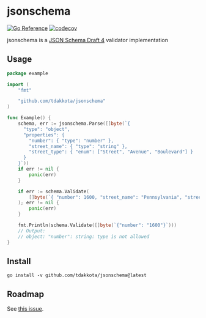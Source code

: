 # jsonschema

[![Go Reference](https://pkg.go.dev/badge/github.com/tdakkota/jsonschema.svg)](https://pkg.go.dev/github.com/tdakkota/jsonschema)
[![codecov](https://codecov.io/gh/tdakkota/jsonschema/branch/master/graph/badge.svg)](https://codecov.io/gh/tdakkota/jsonschema)

jsonschema is a [JSON Schema Draft 4](https://datatracker.ietf.org/doc/html/draft-fge-json-schema-validation-00)
validator implementation

## Usage

```go
package example

import (
	"fmt"

	"github.com/tdakkota/jsonschema"
)

func Example() {
	schema, err := jsonschema.Parse([]byte(`{
      "type": "object",
      "properties": {
        "number": { "type": "number" },
        "street_name": { "type": "string" },
        "street_type": { "enum": ["Street", "Avenue", "Boulevard"] }
      }
    }`))
	if err != nil {
		panic(err)
	}

	if err := schema.Validate(
		[]byte(`{ "number": 1600, "street_name": "Pennsylvania", "street_type": "Avenue" }`),
	); err != nil {
		panic(err)
	}

	fmt.Println(schema.Validate([]byte(`{"number": "1600"}`)))
	// Output:
	// object: "number": string: type is not allowed
}
```

## Install

```
go install -v github.com/tdakkota/jsonschema@latest
```

## Roadmap

See [this issue](https://github.com/tdakkota/jsonschema/issues/4).
